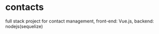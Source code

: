 # contacts
full stack project for contact management, front-end: Vue.js, backend: nodejs(sequelize)
